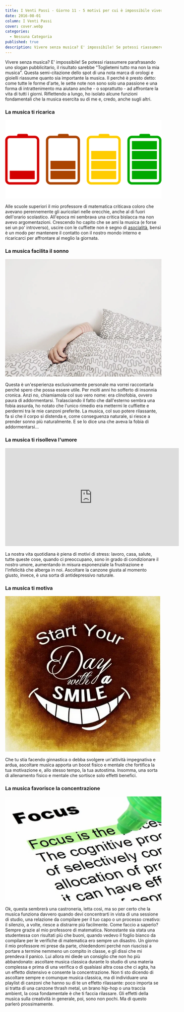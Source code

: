 ```yaml
---
title: I Venti Passi - Giorno 11 - 5 motivi per cui è impossibile vivere senza musica
date: 2016-08-01
column: I Venti Passi
cover: cover.webp
categories:
  - Nessuna Categoria
published: true
description: Vivere senza musica? E' impossibile! Se potessi riassumere parafrasando uno slogan pubblicitario, il risultato sarebbe "Toglietemi tutto ma non la mia musica". Questa semi-citazione dello spot di una nota marca di orologi e gioielli riassume quanto sia importante la musica. I
---
```

Vivere senza musica? E' impossibile! Se potessi riassumere parafrasando uno slogan pubblicitario, il risultato sarebbe "Toglietemi tutto ma non la mia musica". Questa semi-citazione dello spot di una nota marca di orologi e gioielli riassume quanto sia importante la musica. Il perché è presto detto: come tutte le forme d'arte, le sette note non sono solo una passione e una forma di intrattenimento ma aiutano anche - o soprattutto - ad affrontare la vita di tutti i giorni. Riflettendo a lungo, ho isolato alcune funzioni fondamentali che la musica esercita su di me e, credo, anche sugli altri.

### La musica ti ricarica

![Immagine](./batterie.webp)

Alle scuole superiori il mio professore di matematica criticava coloro che avevano perennemente gli auricolari nelle orecchie, anche al di fuori dell'orario scolastico. All'epoca mi sembrava una critica bislacca ma non avevo argomentazioni. Crescendo ho capito che se ami la musica (e forse sei un po' introverso), uscire con le cuffiette non è segno di [asocialità](https://www.tramusicaeparole.com/venti-passi-giorno-6-non-asociale/), bensì è un modo per mantenere il contatto con il nostro mondo interno e ricaricarci per affrontare al meglio la giornata.

### La musica facilita il sonno

![Immagine](./dormire.webp)

Questa è un'esperienza esclusivamente personale ma vorrei raccontarla perché spero che possa essere utile. Per molti anni ho sofferto di insonnia cronica. Anzi no, chiamiamola col suo vero nome: era clinofobia, ovvero paura di addormentarsi. Tralasciando il fatto che dall'esterno sembra una fobia assurda, ho notato che l'unico rimedio era mettermi le cuffiette e perdermi tra le mie canzoni preferite. La musica, col suo potere rilassante, fa sì che il corpo si distenda e, come conseguenza naturale, si riesce a prender sonno più naturalmente. E se lo dice una che aveva la fobia di addormentarsi...

### La musica ti risolleva l'umore

<iframe width="560" height="315" src="https://www.youtube.com/embed/HyHNuVaZJ-k" frameborder="0" allow="accelerometer; autoplay; encrypted-media; gyroscope; picture-in-picture" allowfullscreen title="Video"></iframe>

La nostra vita quotidiana è piena di motivi di stress: lavoro, casa, salute, tutte queste cose, quando ci preoccupano, sono in grado di condizionare il nostro umore, aumentando in misura esponenziale la frustrazione e l'infelicità che alberga in noi. Ascoltare la canzone giusta al momento giusto, invece, è una sorta di antidepressivo naturale.

### La musica ti motiva

![Immagine](./motivazione.webp)

Che tu stia facendo ginnastica o debba svolgere un'attività impegnativa e ardua, ascoltare musica apporta un boost fisico e mentale che fortifica la tua motivazione e, allo stesso tempo, la tua autostima. Insomma, una sorta di allenamento fisico e mentale che sortisce solo effetti benefici.

### La musica favorisce la concentrazione

![Immagine](./focus.webp)

Ok, questa sembrerà una castroneria, letta così, ma so per certo che la musica funziona davvero quando devi concentrarti in vista di una sessione di studio, una relazione da compilare per il tuo capo o un processo creativo: il silenzio, a volte, riesce a distrarre più facilmente. Come faccio a saperlo? Sempre grazie al mio professore di matematica. Nonostante sia stata una studentessa con risultati più che buoni, quando vedevo il foglio bianco da compilare per le verifiche di matematica ero sempre un disastro. Un giorno il mio professore mi prese da parte, chiedendomi perché non riuscissi a portare a termine nemmeno un compito in classe, e gli dissi che mi prendeva il panico. Lui allora mi diede un consiglio che non ho più abbandonato: ascoltare musica classica durante lo studio di una materia complessa e prima di una verifica o di qualsiasi altra cosa che ci agita, ha un effetto distensivo e consente la concentrazione. Non ti sto dicendo di ascoltare sempre e comunque musica classica, ma di individuare una playlist di canzoni che hanno su di te un effetto rilassante: poco importa se si tratta di una canzone thrash metal, un brano hip-hop o una traccia ambient, la cosa fondamentale è che ti faccia rilassare. Gli effetti della musica sulla creatività in generale, poi, sono non pochi. Ma di questo parlerò prossimamente.
